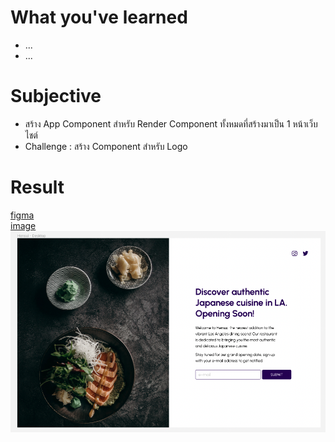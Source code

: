 # What you've learned

-   ...
-   ...

# Subjective

-   สร้าง App Component สำหรับ Render Component ทั้งหมดที่สร้างมาเป็น 1 หน้าเว็บไชต์
-   Challenge : สร้าง Component สำหรับ Logo

# Result

[figma](<https://www.figma.com/file/pYPoXyuTFZ1FBvn5teIz8D/XIDE-Hensui---Business-Landing-Page-UI-Template-(Community)-(Copy)?type=design&node-id=302-251&mode=design&t=6UNGU3b74ukUNVuD-0>)  
[image](https://i.ibb.co/9VZRsxF/pexels-cottonbro-studio-3296546-1.png)
![preview](./image.png)
